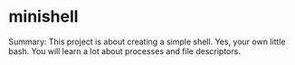 # minishell
Summary: This project is about creating a simple shell. Yes, your own little bash. You will learn a lot about processes and file descriptors.
